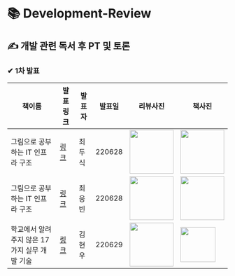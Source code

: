 # 📚 Development-Review

## ✍ 개발 관련 독서 후 PT 및 토론 

### ✔ 1차 발표
| 책이름                                       | 발표 링크                 | 발표자 | 발표일 | 리뷰사진                        | 책사진 |
| ------------------------------------------- | ------------------------ | ------ | ------ | ----------------------------- | ------------------------ |
| 그림으로 공부하는 IT 인프라 구조 | [링크](https://doosicee.tistory.com/entry/%EA%B7%B8%EB%A6%BC%EC%9C%BC%EB%A1%9C-%EA%B3%B5%EB%B6%80%ED%95%98%EB%8A%94-IT-%EC%9D%B8%ED%94%84%EB%9D%BC-%EA%B5%AC%EC%A1%B0%EC%A0%95%EB%A6%AC) | 최두식 | 220628 | <img src="https://user-images.githubusercontent.com/82255957/174920350-f5ee5b7f-4cac-4af4-8dc8-4f2168c4294b.png" width="100" height="100"/> | <img src="https://blog.kakaocdn.net/dn/bCcUAH/btrFf3bvipV/mMJNgegZWuwVCv4oAW6B80/img.png" width="100" height="100"/>
| 그림으로 공부하는 IT 인프라 구조 | [링크](https://binco.tistory.com/entry/%EA%B7%B8%EB%A6%BC%EC%9C%BC%EB%A1%9C-%EA%B3%B5%EB%B6%80%ED%95%98%EB%8A%94-IT%EC%9D%B8%ED%94%84%EB%9D%BC-%EA%B5%AC%EC%A1%B0-%EC%B1%85-%EB%A6%AC%EB%B7%B0) | 최웅빈 | 220628 | <img src="https://user-images.githubusercontent.com/82255957/174920350-f5ee5b7f-4cac-4af4-8dc8-4f2168c4294b.png" width="100" height="100"/> | <img src="https://blog.kakaocdn.net/dn/bCcUAH/btrFf3bvipV/mMJNgegZWuwVCv4oAW6B80/img.png" width="100" height="100"/>
| 학교에서 알려주지 않은 17가지 실무 개발 기술 | [링크](https://rudtjs49.tistory.com/entry/%ED%95%99%EA%B5%90%EC%97%90%EC%84%9C-%EC%95%8C%EB%A0%A4%EC%A3%BC%EC%A7%80-%EC%95%8A%EB%8A%94-17%EA%B0%80%EC%A7%80-%EC%8B%A4%EB%AC%B4-%EA%B0%9C%EB%B0%9C-%EA%B8%B0%EC%88%A0-%EC%B1%85-%EB%A6%AC%EB%B7%B0) | 김현우 | 220629 | <img src="https://ifh.cc/g/GpMltr.jpg" width="100" height="100"/> | <img src="https://img1.daumcdn.net/thumb/R1280x0/?scode=mtistory2&fname=https%3A%2F%2Fblog.kakaocdn.net%2Fdn%2FpXd3y%2FbtrFTNAEoLr%2FND4yauDkKcENlsWCSHxmA1%2Fimg.jpg" width="80" height="80"/>
